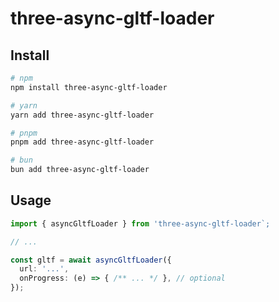 # three-async-gltf-loader

## Install

```bash
# npm
npm install three-async-gltf-loader

# yarn
yarn add three-async-gltf-loader

# pnpm
pnpm add three-async-gltf-loader

# bun
bun add three-async-gltf-loader
```

## Usage

```ts
import { asyncGltfLoader } from 'three-async-gltf-loader`;

// ...

const gltf = await asyncGltfLoader({
  url: '...',
  onProgress: (e) => { /** ... */ }, // optional
});
```
